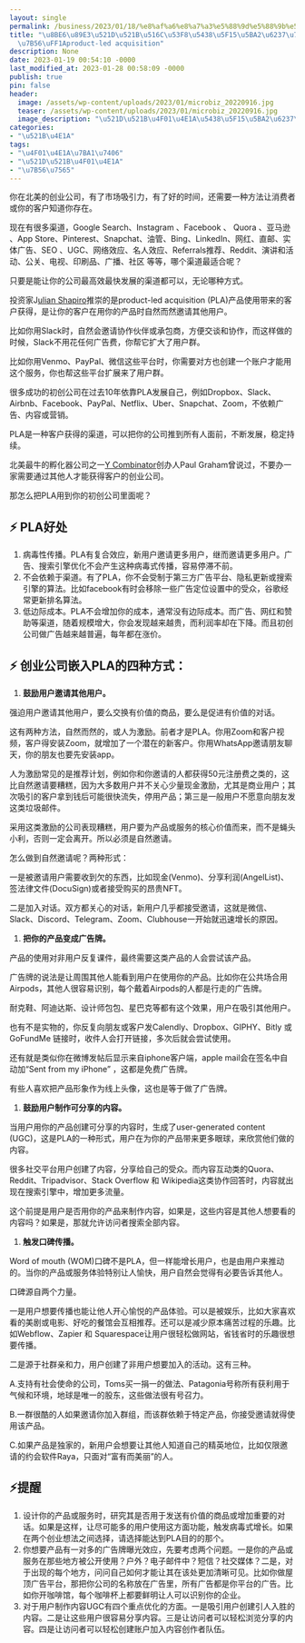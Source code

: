 ```yaml
---
layout: single
permalink: /business/2023/01/18/%e8%af%a6%e8%a7%a3%e5%88%9d%e5%88%9b%e5%85%ac%e5%8f%b8%e5%90%b8%e5%bc%95%e5%ae%a2%e6%88%b7%e7%9a%84%e4%b8%8a%e4%b8%8a%e7%ad%96%ef%bc%9aproduct-led-acquisition/
title: "\u8BE6\u89E3\u521D\u521B\u516C\u53F8\u5438\u5F15\u5BA2\u6237\u7684\u4E0A\u4E0A\
  \u7B56\uFF1Aproduct-led acquisition"
description: None
date: 2023-01-19 00:54:10 -0000
last_modified_at: 2023-01-28 00:58:09 -0000
publish: true
pin: false
header:
  image: /assets/wp-content/uploads/2023/01/microbiz_20220916.jpg
  teaser: /assets/wp-content/uploads/2023/01/microbiz_20220916.jpg
  image_description: "\u521D\u521B\u4F01\u4E1A\u5438\u5F15\u5BA2\u6237\u4E0A\u4E0A\u7B56"
categories:
- "\u521B\u4E1A"
tags:
- "\u4F01\u4E1A\u7BA1\u7406"
- "\u521D\u521B\u4F01\u4E1A"
- "\u7B56\u7565"
---
```

你在北美的创业公司，有了市场吸引力，有了好的时间，还需要一种方法让消费者或你的客户知道你存在。

现在有很多渠道，Google Search、Instagram 、Facebook 、 Quora 、亚马逊 、App Store、Pinterest、Snapchat、油管、Bing、LinkedIn、网红、直邮、实体广告、SEO 、UGC、网络效应、名人效应、Referrals推荐、Reddit、演讲和活动、公关、电视、印刷品、广播、社区 等等，哪个渠道最适合呢？

只要是能让你的公司最高效最快发展的渠道都可以，无论哪种方式。

投资家J[ulian Shapiro](https://www.julian.com)推崇的是product-led acquisition (PLA)产品使用带来的客户获得，是让你的客户在用你的产品时自然而然邀请其他用户。

比如你用Slack时，自然会邀请协作伙伴或承包商，方便交谈和协作，而这样做的时候，Slack不用花任何广告费，你帮它扩大了用户群。

比如你用Venmo、PayPal、微信这些平台时，你需要对方也创建一个账户才能用这个服务，你也帮这些平台扩展来了用户群。

很多成功的初创公司在过去10年依靠PLA发展自己，例如Dropbox、Slack、Airbnb、Facebook、PayPal、Netflix、Uber、Snapchat、Zoom，不依赖广告、内容或营销。

PLA是一种客户获得的渠道，可以把你的公司推到所有人面前，不断发展，稳定持续。

北美最牛的孵化器公司之一[Y Combinator](https://www.ycombinator.com)创办人Paul Graham曾说过，不要办一家需要通过其他人才能获得客户的创业公司。

那怎么把PLA用到你的初创公司里面呢？

## ⚡ PLA好处

  1. 病毒性传播。PLA有复合效应，新用户邀请更多用户，继而邀请更多用户。广告、搜索引擎优化不会产生这种病毒式传播，容易停滞不前。
  2. 不会依赖于渠道。有了PLA，你不会受制于第三方广告平台、隐私更新或搜索引擎的算法。比如facebook有时会移除一些广告定位设置中的受众，谷歌经常更新排名算法。
  3. 低边际成本。PLA不会增加你的成本，通常没有边际成本。而广告、网红和赞助等渠道，随着规模增大，你会发现越来越贵，而利润率却在下降。而且初创公司做广告越来越普遍，每年都在涨价。

## ⚡ 创业公司嵌入PLA的四种方式：

  1. **鼓励用户邀请其他用户。**

强迫用户邀请其他用户，要么交换有价值的商品，要么是促进有价值的对话。

这有两种方法，自然而然的，或人为激励。前者才是PLA。你用Zoom和客户视频，客户得安装Zoom，就增加了一个潜在的新客户。你用WhatsApp邀请朋友聊天，你的朋友也要先安装app。

人为激励常见的是推荐计划，例如你和你邀请的人都获得50元注册费之类的，这比自然邀请要糟糕，因为大多数用户并不关心少量现金激励，尤其是商业用户；其次吸引的客户拿到钱后可能很快流失，停用产品；第三是一般用户不愿意向朋友发这类垃圾邮件。

采用这类激励的公司表现糟糕，用户要为产品或服务的核心价值而来，而不是蝇头小利，否则一定会离开。所以必须是自然邀请。

怎么做到自然邀请呢？两种形式：

一是被邀请用户需要收到欠的东西，比如现金(Venmo)、分享利润(AngelList)、签法律文件(DocuSign)或者接受购买的昂贵NFT。

二是加入对话。双方都关心的对话，新用户几乎都接受邀请，这就是微信、Slack、Discord、Telegram、Zoom、Clubhouse一开始就迅速增长的原因。

  1. **把你的产品变成广告牌。**

产品的使用对非用户反复课件，最终需要这类产品的人会尝试该产品。

广告牌的说法是让周围其他人能看到用户在使用你的产品。比如你在公共场合用Airpods，其他人很容易识别，每个戴着Airpods的人都是行走的广告牌。

耐克鞋、阿迪达斯、设计师包包、星巴克等都有这个效果，用户在吸引其他用户。

也有不是实物的，你反复向朋友或客户发Calendly、Dropbox、GIPHY、Bitly 或 GoFundMe 链接时，收件人会打开链接，多次后就会尝试使用。

还有就是类似你在微博发帖后显示来自iphone客户端，apple mail会在签名中自动加“Sent from my iPhone” ，这都是免费广告牌。

有些人喜欢把产品形象作为线上头像，这也是等于做了广告牌。

  1. **鼓励用户制作可分享的内容。**

当用户用你的产品创建可分享的内容时，生成了user-generated content (UGC)，这是PLA的一种形式，用户在为你的产品带来更多眼球，来欣赏他们做的内容。

很多社交平台用户创建了内容，分享给自己的受众。而内容互动类的Quora、Reddit、Tripadvisor、Stack Overflow 和 Wikipedia这类协作回答时，内容就出现在搜索引擎中，增加更多流量。

这个前提是用户是否用你的产品来制作内容，如果是，这些内容是其他人想要看的内容吗？如果是，那就允许访问者搜索全部内容。

  1. **触发口碑传播。**

Word of mouth (WOM)口碑不是PLA，但一样能增长用户，也是由用户来推动的。当你的产品或服务体验特别让人愉快，用户自然会觉得有必要告诉其他人。

口碑源自两个力量。

一是用户想要传播也能让他人开心愉悦的产品体验。可以是被娱乐，比如大家喜欢看的美剧或电影、好吃的餐馆会互相推荐。还可以是减少原本痛苦过程的乐趣。比如Webflow、Zapier 和 Squarespace让用户很轻松做网站，省钱省时的乐趣很想要传播。

二是源于社群亲和力，用户创建了非用户想要加入的活动。这有三种。

A.支持有社会使命的公司，Toms买一捐一的做法、Patagonia号称所有获利用于气候和环境，地球是唯一的股东，这些做法很有号召力。

B.一群很酷的人如果邀请你加入群组，而该群依赖于特定产品，你接受邀请就得使用该产品。

C.如果产品是独家的，新用户会想要让其他人知道自己的精英地位，比如仅限邀请的约会软件Raya，只面对“富有而美丽”的人。

## ⚡提醒

  1. 设计你的产品或服务时，研究其是否用于发送有价值的商品或增加重要的对话。如果是这样，让尽可能多的用户使用这方面功能，触发病毒式增长。如果在两个创业想法之间选择，请选择能达到PLA目的的那个。
  2. 你想要产品有一对多的广告牌曝光效应，先要考虑两个问题。一是你的产品或服务在那些地方被公开使用？户外？电子邮件中？短信？社交媒体？二是，对于出现的每个地方，问问自己如何才能让其在该处更加清晰可见。比如你做屋顶广告平台，那把你公司的名称放在广告里，所有广告都是你平台的广告。比如你开咖啡馆，每个咖啡杯上都要鲜明让人可以识别你的企业。
  3. 对于用户制作内容UGC有四个重点优化的方面。一是吸引用户创建引人入胜的内容。二是让这些用户很容易分享内容。三是让访问者可以轻松浏览分享的内容。四是让访问者可以轻松创建账户加入内容创作者队伍。
